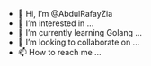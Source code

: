 - 👋 Hi, I’m @AbdulRafayZia
- 👀 I’m interested in ...
- 🌱 I’m currently learning Golang ...
- 💞️ I’m looking to collaborate on ...
- 📫 How to reach me ...

<!---
AbdulRafayZia/AbdulRafayZia is a ✨ special ✨ repository because its `README.md` (this file) appears on your GitHub profile.
You can click the Preview link to take a look at your changes.
--->
